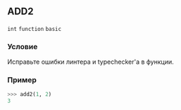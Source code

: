 ## ADD2

`int` `function` `basic`

### Условие

Исправьте ошибки линтера и typechecker'а в функции.

### Пример

```python
>>> add2(1, 2)
3
```
